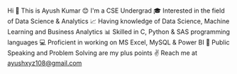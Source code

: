 Hi 👋
This is Ayush Kumar 😊
I'm a CSE Undergrad 🎓 
Interested in the field of Data Science & Analytics 📈
Having knowledge of Data Science, Machine Learning and Business Analytics 📊
Skilled in C, Python & SAS programming languages 💻
Proficient in working on MS Excel, MySQL & Power BI 🦾
Public Speaking and Problem Solving are my plus points ✌
Reach me at ayushxyz108@gmail.com
